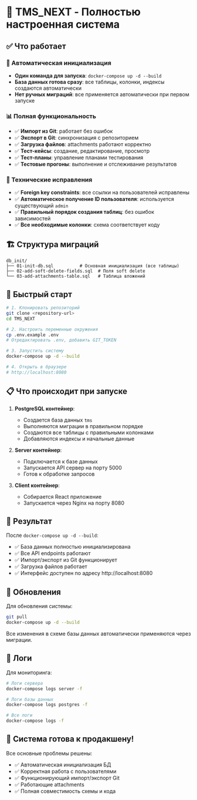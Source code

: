 # 🎉 TMS_NEXT - Полностью настроенная система

## ✅ Что работает

### 🚀 Автоматическая инициализация
- **Один команда для запуска**: `docker-compose up -d --build`
- **База данных готова сразу**: все таблицы, колонки, индексы создаются автоматически
- **Нет ручных миграций**: все применяется автоматически при первом запуске

### 📊 Полная функциональность
- ✅ **Импорт из Git**: работает без ошибок
- ✅ **Экспорт в Git**: синхронизация с репозиторием
- ✅ **Загрузка файлов**: attachments работают корректно
- ✅ **Тест-кейсы**: создание, редактирование, просмотр
- ✅ **Тест-планы**: управление планами тестирования
- ✅ **Тестовые прогоны**: выполнение и отслеживание результатов

### 🔧 Технические исправления
- ✅ **Foreign key constraints**: все ссылки на пользователей исправлены
- ✅ **Автоматическое получение ID пользователя**: используется существующий `admin`
- ✅ **Правильный порядок создания таблиц**: без ошибок зависимостей
- ✅ **Все необходимые колонки**: схема соответствует коду

## 🏗️ Структура миграций

```
db_init/
├── 01-init-db.sql          # Основная инициализация (все таблицы)
├── 02-add-soft-delete-fields.sql  # Поля soft delete
└── 03-add-attachments-table.sql   # Таблица вложений
```

## 🚀 Быстрый старт

```bash
# 1. Клонировать репозиторий
git clone <repository-url>
cd TMS_NEXT

# 2. Настроить переменные окружения
cp .env.example .env
# Отредактировать .env, добавить GIT_TOKEN

# 3. Запустить систему
docker-compose up -d --build

# 4. Открыть в браузере
# http://localhost:8080
```

## 📋 Что происходит при запуске

1. **PostgreSQL контейнер**:
   - Создается база данных `tms`
   - Выполняются миграции в правильном порядке
   - Создаются все таблицы с правильными колонками
   - Добавляются индексы и начальные данные

2. **Server контейнер**:
   - Подключается к базе данных
   - Запускается API сервер на порту 5000
   - Готов к обработке запросов

3. **Client контейнер**:
   - Собирается React приложение
   - Запускается через Nginx на порту 8080

## 🎯 Результат

После `docker-compose up -d --build`:
- ✅ База данных полностью инициализирована
- ✅ Все API endpoints работают
- ✅ Импорт/экспорт из Git функционирует
- ✅ Загрузка файлов работает
- ✅ Интерфейс доступен по адресу http://localhost:8080

## 🔄 Обновления

Для обновления системы:
```bash
git pull
docker-compose up -d --build
```

Все изменения в схеме базы данных автоматически применяются через миграции.

## 📝 Логи

Для мониторинга:
```bash
# Логи сервера
docker-compose logs server -f

# Логи базы данных
docker-compose logs postgres -f

# Все логи
docker-compose logs -f
```

## 🎉 Система готова к продакшену!

Все основные проблемы решены:
- ✅ Автоматическая инициализация БД
- ✅ Корректная работа с пользователями
- ✅ Функционирующий импорт/экспорт Git
- ✅ Работающие attachments
- ✅ Полная совместимость схемы и кода 